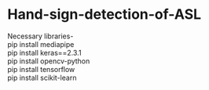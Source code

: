 # Hand-sign-detection-of-ASL

Necessary libraries-  
pip install mediapipe  
pip install keras==2.3.1  
pip install opencv-python  
pip install tensorflow  
pip install scikit-learn  

